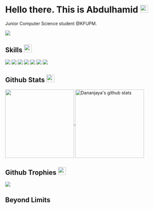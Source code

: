 <h1>Hello there. This is Abdulhamid <img src="https://media.giphy.com/media/hvRJCLFzcasrR4ia7z/giphy.gif" width="25px"></h1>   

Junior Computer Science student @KFUPM.

  <p>
    <a href="https://www.linkedin.com/in/abdulham1d/" target="_blank"><img src="https://img.shields.io/badge/-LinkedIn-222222?style=flat-square&logo=Linkedin&logoColor=white&link=https://www.linkedin.com/in/hgdsandakalum/)](https://www.linkedin.com/in/hgdsandakalum/"></a>

  </p>

## Skills <img src="https://media.giphy.com/media/QssGEmpkyEOhBCb7e1/giphy.gif" width="25px">
![](https://img.shields.io/badge/Code-JAVA-informational?&logo=java&logoColor=white&color=ffffff)
![](https://img.shields.io/badge/Code-HTML5-informational?style=flat&logo=html5&logoColor=white&color=ffffff)
![](https://img.shields.io/badge/Code-CSS-informational?style=flat&logo=css3&logoColor=white&color=ffffff)
![](https://img.shields.io/badge/Code-Bootstrap-informational?style=flat&logo=bootstrap&logoColor=white&color=ffffff)
![](https://img.shields.io/badge/Code-JavaScript-informational?style=flat&logo=javascript&logoColor=white&color=ffffff)
![](https://img.shields.io/badge/Database-SQLite-informational?style=flat&logo=sqlite&logoColor=white&color=ffffff)
![](https://img.shields.io/badge/Code-Python-informational?style=flat&logo=python&logoColor=white&color=ffffff)


## Github Stats <img src="https://media.giphy.com/media/cj87CxfRtrUifF3Ryk/giphy.gif" width="25px">
<a href="https://github.com/hgdsandakalum">
  <img align="center" src="https://github-readme-stats.vercel.app/api/top-langs/?username=hgdsandakalum&show_icons=true&theme=dark&langs_count=8&count_private=true&card_width=280" height="220px"/>
</a>
<a href="https://github.com/hgdsandakalum">
 <img align="center" src="https://github-readme-stats.vercel.app/api?username=hgdsandakalum&count_private=true&hide=stars&show_icons=true&theme=dark&line_height=27"  alt="Dananjaya's github stats" height="220px" />
</a>

## Github Trophies <img src="https://media.giphy.com/media/QBw33dFlgxnzXSAS27/giphy.gif" width="25px">
<img src="https://github-profile-trophy.vercel.app/?username=hgdsandakalum&theme=onestar&rank=SSS,SS,S,AAA,AA,A,B,C,SECRET" />



##                                          Beyond Limits   
